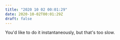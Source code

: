 ```yaml
---
title: "2020 10 02 00:01:29"
date: 2020-10-02T00:01:29Z
draft: false
---
```

You'd like to do it instantaneously, but that's too slow.
